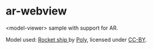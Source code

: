 # ar-webview
&lt;model-viewer> sample with support for AR. 

Model used:
   <a href="https://poly.google.com/view/42PQqEaxb-P">Rocket ship </a> by <a href="https://poly.google.com/user/4aEd8rQgKu2">Poly</a>, licensed under <a href="https://creativecommons.org/licenses/by/2.0/">CC-BY</a>.

